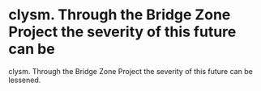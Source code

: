 # clysm. Through the Bridge Zone Project the severity of this future can be

clysm. Through the Bridge Zone Project the severity of this future can be
lessened.
